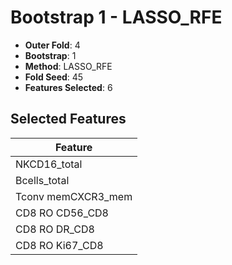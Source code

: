 # Bootstrap 1 - LASSO_RFE

- **Outer Fold**: 4
- **Bootstrap**: 1
- **Method**: LASSO_RFE
- **Fold Seed**: 45
- **Features Selected**: 6

## Selected Features

| Feature |
|---------|
| NKCD16_total |
| Bcells_total |
| Tconv memCXCR3_mem |
| CD8 RO CD56_CD8 |
| CD8 RO DR_CD8 |
| CD8 RO Ki67_CD8 |
